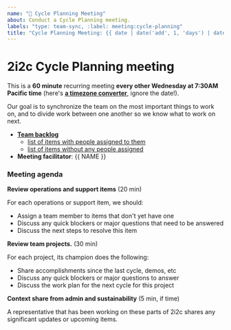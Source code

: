 ```yaml
---
name: "🚀 Cycle Planning Meeting"
about: Conduct a Cycle Planning meeting.
labels: "type: team-sync, :label: meeting:cycle-planning"
title: "Cycle Planning Meeting: {{ date | date('add', 1, 'days') | date('dddd, MMMM Do') }}"
---
```


# 2i2c Cycle Planning meeting

This is a **60 minute** recurring meeting **every other Wednesday at 7:30AM Pacific time** (here's [**a timezone converter**](https://arewemeetingyet.com/Los%20Angeles/2000-01-01/07:30/2i2c%20Team%20Meeting#eyJ1cmwiOiJodHRwczovL2hhY2ttZC5pby9ZNVNCTXhWN1I2Q01xemVUWGdtNWtBIn0=), ignore the date!).

Our goal is to synchronize the team on the most important things to work on, and to divide work between one another so we know what to work on next.

- [**Team backlog**](https://github.com/orgs/2i2c-org/projects/22/views/10)
  - [list of items with people assigned to them](https://github.com/orgs/2i2c-org/projects/22/views/10)
  - [list of items without any people assigned](https://github.com/orgs/2i2c-org/projects/22/views/15)
- **Meeting facilitator**: {{ NAME }}

### Meeting agenda

**Review operations and support items** (20 min)

For each operations or support item, we should:

- Assign a team member to items that don't yet have one
- Discuss any quick blockers or major questions that need to be answered
- Discuss the next steps to resolve this item

**Review team projects.** (30 min)

For each project, its champion does the following:

- Share accomplishments since the last cycle, demos, etc
- Discuss any quick blockers or major questions to answer
- Discuss the work plan for the next cycle for this project

**Context share from admin and sustainability** (5 min, if time)

A representative that has been working on these parts of 2i2c shares any significant updates or upcoming items.
